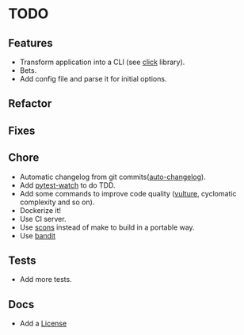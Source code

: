 # TODO

## Features

* Transform application into a CLI (see [click](http://click.pocoo.org/5/) library).
* Bets.
* Add config file and parse it for initial options.

## Refactor

## Fixes

## Chore

* Automatic changelog from git commits([auto-changelog](https://pypi.python.org/pypi/auto-changelog/0.1.5)).
* Add [pytest-watch](https://github.com/joeyespo/pytest-watch) to do TDD.
* Add some commands to improve code quality ([vulture](https://github.com/jendrikseipp/vulture), cyclomatic complexity and so on).
* Dockerize it!
* Use CI server.
* Use [scons](https://scons.org/) instead of make to build in a portable way.
* Use [bandit](https://github.com/openstack/bandit)

## Tests

* Add more tests.

## Docs

* Add a [License](https://opensource.org/licenses)
